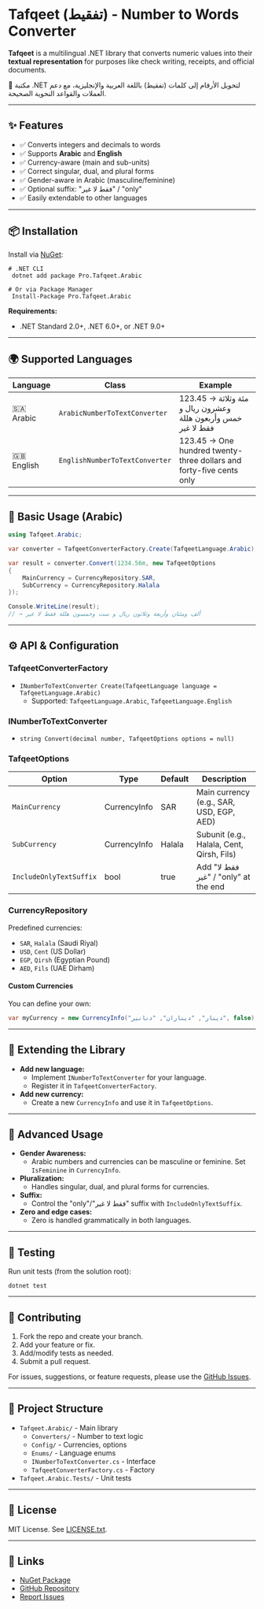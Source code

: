 # Tafqeet (تفقيط) - Number to Words Converter

**Tafqeet** is a multilingual .NET library that converts numeric values into their **textual representation** for purposes like check writing, receipts, and official documents.

🔢 مكتبة .NET لتحويل الأرقام إلى كلمات (تفقيط) باللغة العربية والإنجليزية، مع دعم العملات والقواعد النحوية الصحيحة.

---

## ✨ Features

- ✅ Converts integers and decimals to words
- ✅ Supports **Arabic** and **English**
- ✅ Currency-aware (main and sub-units)
- ✅ Correct singular, dual, and plural forms
- ✅ Gender-aware in Arabic (masculine/feminine)
- ✅ Optional suffix: "فقط لا غير" / "only"
- ✅ Easily extendable to other languages

---

## 📦 Installation

Install via [NuGet](https://www.nuget.org/packages/Pro.Tafqeet.Arabic):

```shell
# .NET CLI
 dotnet add package Pro.Tafqeet.Arabic

# Or via Package Manager
 Install-Package Pro.Tafqeet.Arabic
```

**Requirements:**
- .NET Standard 2.0+, .NET 6.0+, or .NET 9.0+

---

## 🌍 Supported Languages

| Language | Class                          | Example                          |
|----------|--------------------------------|----------------------------------|
| 🇸🇦 Arabic  | `ArabicNumberToTextConverter` | 123.45 → مئة وثلاثة وعشرون ريال و خمس وأربعون هللة فقط لا غير |
| 🇬🇧 English | `EnglishNumberToTextConverter` | 123.45 → One hundred twenty-three dollars and forty-five cents only |

---

## 🧾 Basic Usage (Arabic)

```csharp
using Tafqeet.Arabic;

var converter = TafqeetConverterFactory.Create(TafqeetLanguage.Arabic);

var result = converter.Convert(1234.56m, new TafqeetOptions
{
    MainCurrency = CurrencyRepository.SAR,
    SubCurrency = CurrencyRepository.Halala
});

Console.WriteLine(result);
// → ألف ومئتان وأربعة وثلاثون ريال و ست وخمسون هللة فقط لا غير
```

---

## ⚙️ API & Configuration

### TafqeetConverterFactory
- `INumberToTextConverter Create(TafqeetLanguage language = TafqeetLanguage.Arabic)`
  - Supported: `TafqeetLanguage.Arabic`, `TafqeetLanguage.English`

### INumberToTextConverter
- `string Convert(decimal number, TafqeetOptions options = null)`

### TafqeetOptions
| Option                  | Type           | Default                | Description                                  |
|-------------------------|----------------|------------------------|----------------------------------------------|
| `MainCurrency`          | CurrencyInfo   | SAR                    | Main currency (e.g., SAR, USD, EGP, AED)     |
| `SubCurrency`           | CurrencyInfo   | Halala                 | Subunit (e.g., Halala, Cent, Qirsh, Fils)    |
| `IncludeOnlyTextSuffix` | bool           | true                   | Add "فقط لا غير" / "only" at the end         |

### CurrencyRepository
Predefined currencies:
- `SAR`, `Halala` (Saudi Riyal)
- `USD`, `Cent` (US Dollar)
- `EGP`, `Qirsh` (Egyptian Pound)
- `AED`, `Fils` (UAE Dirham)

#### Custom Currencies
You can define your own:
```csharp
var myCurrency = new CurrencyInfo("دينار", "ديناران", "دنانير", false);
```

---

## 🧩 Extending the Library

- **Add new language:**
  - Implement `INumberToTextConverter` for your language.
  - Register it in `TafqeetConverterFactory`.
- **Add new currency:**
  - Create a new `CurrencyInfo` and use it in `TafqeetOptions`.

---

## 🚀 Advanced Usage

- **Gender Awareness:**
  - Arabic numbers and currencies can be masculine or feminine. Set `IsFeminine` in `CurrencyInfo`.
- **Pluralization:**
  - Handles singular, dual, and plural forms for currencies.
- **Suffix:**
  - Control the "only"/"فقط لا غير" suffix with `IncludeOnlyTextSuffix`.
- **Zero and edge cases:**
  - Zero is handled grammatically in both languages.

---

## 🧪 Testing

Run unit tests (from the solution root):
```shell
dotnet test
```

---

## 🤝 Contributing

1. Fork the repo and create your branch.
2. Add your feature or fix.
3. Add/modify tests as needed.
4. Submit a pull request.

For issues, suggestions, or feature requests, please use the [GitHub Issues](https://github.com/proahmedmansour/Pro.Tafqeet.Arabic/issues).

---

## 📁 Project Structure

- `Tafqeet.Arabic/` - Main library
  - `Converters/` - Number to text logic
  - `Config/` - Currencies, options
  - `Enums/` - Language enums
  - `INumberToTextConverter.cs` - Interface
  - `TafqeetConverterFactory.cs` - Factory
- `Tafqeet.Arabic.Tests/` - Unit tests

---

## 📄 License

MIT License. See [LICENSE.txt](LICENSE.txt).

---

## 🔗 Links
- [NuGet Package](https://www.nuget.org/packages/Pro.Tafqeet.Arabic)
- [GitHub Repository](https://github.com/proahmedmansour/Pro.Tafqeet.Arabic)
- [Report Issues](https://github.com/proahmedmansour/Pro.Tafqeet.Arabic/issues)
